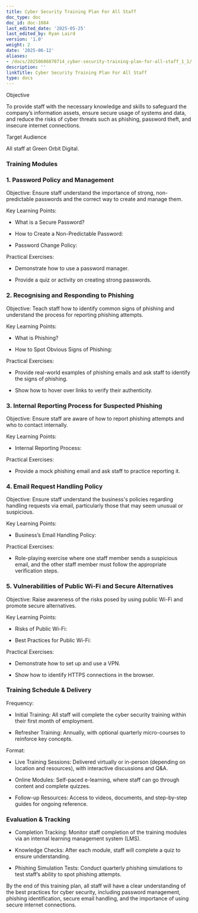 ```yaml
---
title: Cyber Security Training Plan For All Staff
doc_type: doc
doc_id: doc-1084
last_edited_date: '2025-05-25'
last_edited_by: Ryan Laird
version: '1.0'
weight: 2
date: '2025-06-12'
aliases:
- /docs/20250606070714_cyber-security-training-plan-for-all-staff_1_1/
description: ''
linkTitle: Cyber Security Training Plan For All Staff
type: docs
---
```


<!-- Unsupported block type: table_of_contents -->

Objective

To provide staff with the necessary knowledge and skills to safeguard the company’s information assets, ensure secure usage of systems and data, and reduce the risks of cyber threats such as phishing, password theft, and insecure internet connections.

Target Audience

All staff at Green Orbit Digital.

<!-- Unsupported block type: divider -->

### Training Modules

### 1. Password Policy and Management

Objective: Ensure staff understand the importance of strong, non-predictable passwords and the correct way to create and manage them.

Key Learning Points:

- What is a Secure Password?

- How to Create a Non-Predictable Password:

- Password Change Policy:

Practical Exercises:

- Demonstrate how to use a password manager.

- Provide a quiz or activity on creating strong passwords.

<!-- Unsupported block type: divider -->

### 2. Recognising and Responding to Phishing

Objective: Teach staff how to identify common signs of phishing and understand the process for reporting phishing attempts.

Key Learning Points:

- What is Phishing?

- How to Spot Obvious Signs of Phishing:

Practical Exercises:

- Provide real-world examples of phishing emails and ask staff to identify the signs of phishing.

- Show how to hover over links to verify their authenticity.

<!-- Unsupported block type: divider -->

### 3. Internal Reporting Process for Suspected Phishing

Objective: Ensure staff are aware of how to report phishing attempts and who to contact internally.

Key Learning Points:

- Internal Reporting Process:

Practical Exercises:

- Provide a mock phishing email and ask staff to practice reporting it.

<!-- Unsupported block type: divider -->

### 4. Email Request Handling Policy

Objective: Ensure staff understand the business's policies regarding handling requests via email, particularly those that may seem unusual or suspicious.

Key Learning Points:

- Business’s Email Handling Policy:

Practical Exercises:

- Role-playing exercise where one staff member sends a suspicious email, and the other staff member must follow the appropriate verification steps.

<!-- Unsupported block type: divider -->

### 5. Vulnerabilities of Public Wi-Fi and Secure Alternatives

Objective: Raise awareness of the risks posed by using public Wi-Fi and promote secure alternatives.

Key Learning Points:

- Risks of Public Wi-Fi:

- Best Practices for Public Wi-Fi:

Practical Exercises:

- Demonstrate how to set up and use a VPN.

- Show how to identify HTTPS connections in the browser.

<!-- Unsupported block type: divider -->

### Training Schedule & Delivery

Frequency:

- Initial Training: All staff will complete the cyber security training within their first month of employment.

- Refresher Training: Annually, with optional quarterly micro-courses to reinforce key concepts.

Format:

- Live Training Sessions: Delivered virtually or in-person (depending on location and resources), with interactive discussions and Q&A.

- Online Modules: Self-paced e-learning, where staff can go through content and complete quizzes.

- Follow-up Resources: Access to videos, documents, and step-by-step guides for ongoing reference.

<!-- Unsupported block type: divider -->

### Evaluation & Tracking

- Completion Tracking: Monitor staff completion of the training modules via an internal learning management system (LMS).

- Knowledge Checks: After each module, staff will complete a quiz to ensure understanding.

- Phishing Simulation Tests: Conduct quarterly phishing simulations to test staff’s ability to spot phishing attempts.

<!-- Unsupported block type: divider -->

By the end of this training plan, all staff will have a clear understanding of the best practices for cyber security, including password management, phishing identification, secure email handling, and the importance of using secure internet connections.
